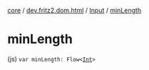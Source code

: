 [core](../../index.md) / [dev.fritz2.dom.html](../index.md) / [Input](index.md) / [minLength](./min-length.md)

# minLength

(js) `var minLength: Flow<`[`Int`](https://kotlinlang.org/api/latest/jvm/stdlib/kotlin/-int/index.html)`>`